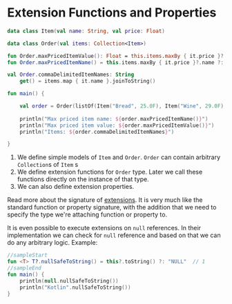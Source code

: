 # Extension Functions and Properties

<div class="language-kotlin" theme="idea" data-min-compiler-version="1.3">

```kotlin
data class Item(val name: String, val price: Float)                                   // 1  

data class Order(val items: Collection<Item>)  

fun Order.maxPricedItemValue(): Float = this.items.maxBy { it.price }?.price ?: 0F    // 2  
fun Order.maxPricedItemName() = this.items.maxBy { it.price }?.name ?: "NO_PRODUCTS"

val Order.commaDelimitedItemNames: String                                             // 3
    get() = items.map { it.name }.joinToString()

fun main() {

    val order = Order(listOf(Item("Bread", 25.0F), Item("Wine", 29.0F), Item("Water", 12.0F)))
    
    println("Max priced item name: ${order.maxPricedItemName()}")
    println("Max priced item value: ${order.maxPricedItemValue()}")
    println("Items: ${order.commaDelimitedItemNames}")

}
```

</div>

1. We define simple models of `Item` and `Order`. `Order` can contain arbitrary `Collection`s of `Item` s
2. We define extension functions for `Order` type. Later we call these functions directly on the instance of that type. 
3. We can also define extension properties.

Read more about the signature of [extensions](https://kotlinlang.org/docs/reference/extensions.html). It
is very much like the standard function or property signature, with the addition that we need to specify the type we're attaching function or property to.

It is even possible to execute extensions on `null` references. In their implementation we can check for `null` reference and based on that we can do any arbitrary logic. Example:
   
<div class="language-kotlin" theme="idea" data-min-compiler-version="1.3">

```kotlin
//sampleStart
fun <T> T?.nullSafeToString() = this?.toString() ?: "NULL"  // 1
//sampleEnd
fun main() {
    println(null.nullSafeToString())
    println("Kotlin".nullSafeToString())
}
```

</div>
